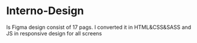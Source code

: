 # Interno-Design 
Is Figma design consist of 17 pags.
I converted it in HTML&CSS&SASS and JS in responsive design for all screens  